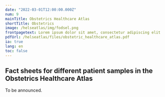 ```yaml
---
date: "2022-03-01T12:00:00.000Z"
num: 9
mainTitle: Obstetrics Healthcare Atlas
shortTitle: Obstetrics
image: /helseatlas/img/fodsel.png
frontpagetext: Lorem ipsum dolor sit amet, consectetur adipiscing elit. Pharetra, sit interdum ipsum pellentesque. Vehicula suspendisse urna, diam etiam enim ultricies nunc enim morbi. Vehicula suspendisse urna, diam etiam enim ultricies nunc enim morbi.
pdfUrl: /helseatlas/files/obstetric_healthcare_atlas.pdf
ia: true
lang: en
toc: false
---
```


## Fact sheets for different patient samples in the Obstetrics Healthcare Atlas

To be announced.
